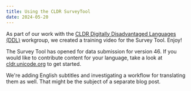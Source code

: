 ```yaml
---
title: Using the CLDR SurveyTool
date: 2024-05-20
---
```


As part of our work with the [CLDR Digitally Disadvantaged Languages (DDL)](https://cldr.unicode.org/ddl) workgroup, we created a training video for the Survey Tool. Enjoy!

<vimeo-player video-id="948529306"/>

The Survey Tool has opened for data submission for version 46.
If you would like to contribute content for your language, take a look at [cldr.unicode.org](https://cldr.unicode.org/#h.vw32p8sealpj) to get started.

We're adding English subtitles and investigating a workflow for translating them as well.  That might be the subject of a separate blog post.
